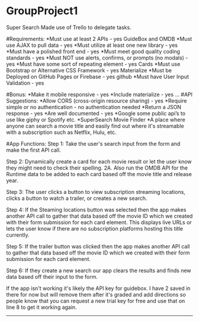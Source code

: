 # GroupProject1
Super Search
Made use of Trello to delegate tasks.

#Requirements:
*Must use at least 2 APIs - yes GuideBox and OMDB
*Must use AJAX to pull data - yes
*Must utilize at least one new library - yes
*Must have a polished front end - yes
*Must meet good quality coding standards - yes
*Must NOT use alerts, confirms, or prompts (no modals) - yes
*Must have some sort of repeating element - yes Cards
*Must use Bootstrap or Alternative CSS Framework - yes Materialize
*Must be Deployed on GitHub Pages or Firebase - yes github
*Must have User Input Validation - yes

#Bonus:
*Make it mobile responsive - yes
*Include materialize - yes
...
#API Suggestions:
*Allow CORS (cross-origin resource sharing) - yes
*Require simple or no authentication - no authentication needed
*Return a JSON response - yes
*Are well documented - yes
*Google some public api’s to use like giphy or Spotify etc.
*SuperSearch Movie Finder
*A place where anyone can search a movie title and easily find out where it's streamable with a subscription such as Netflix, Hulu, etc.

#App Functions:
Step 1: Take the user's search input from the form and make the first API call.

Step 2: Dynamically create a card for each movie result or let the user know they might need to check their spelling. 
2A. Also run the OMDB API for the Runtime data to be added to each card based off the movie title and release year.

Step 3: The user clicks a button to view subscription streaming locations, clicks a button to watch a trailer, or creates a new search.

Step 4: If the Steaming locations button was selected then the app makes another API call to gather that data based off the movie ID which we created with their form submission for each card element. This displays live URLs or lets the user know if there are no subscription platforms hosting this title currently. 

Step 5: If the trailer button was clicked then the app makes another API call to gather that data based off the movie ID which we created with their form submission for each card element. 

Step 6: If they create a new search our app clears the results and finds new data based off their input to the form. 

If the app isn't working it's likely the API key for guidebox. I have 2 saved in there for now but will remove them after it's graded and add directions so people know that you can request a new trial key for free and use that on line 8 to get it working again.


<!--//From a template I found online//-->
<!--## Getting Started-->
<!---->
<!--These instructions will get you a copy of the project up and running on your local machine for development and testing purposes. See deployment for notes on how to deploy the project on a live system.-->
<!---->
<!--### Prerequisites-->
<!---->
<!--What things you need to install the software and how to install them-->
<!---->
<!--```-->
<!--Give examples-->
<!--```-->
<!---->
<!--### Installing-->
<!---->
<!--A step by step series of examples that tell you how to get a development env running-->
<!---->
<!--Say what the step will be-->
<!---->
<!---->
<!--## Deployment-->
<!---->
<!--Add additional notes about how to deploy this on a live system-->
<!---->
<!--## Built With-->
<!---->
<!--* VSCode -->
<!---->

-------
